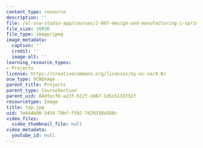 ```yaml
---
content_type: resource
description: ''
file: /ol-ocw-studio-app/courses/2-007-design-and-manufacturing-i-spring-2009/7e644b86545479bfffb27d29310a588c_top.jpg
file_size: 16036
file_type: image/jpeg
image_metadata:
  caption: ''
  credit: ''
  image-alt: ''
learning_resource_types:
- Projects
license: https://creativecommons.org/licenses/by-nc-sa/4.0/
ocw_type: OCWImage
parent_title: Projects
parent_type: CourseSection
parent_uid: 84dfecf8-a23f-522f-3d67-1d5c5133752f
resourcetype: Image
title: top.jpg
uid: 7e644b86-5454-79bf-ffb2-7d29310a588c
video_files:
  video_thumbnail_file: null
video_metadata:
  youtube_id: null
---
```

